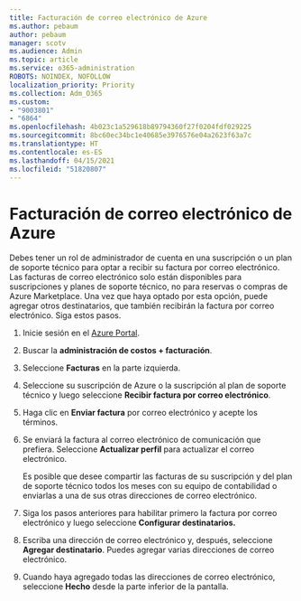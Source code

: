 ```yaml
---
title: Facturación de correo electrónico de Azure
ms.author: pebaum
author: pebaum
manager: scotv
ms.audience: Admin
ms.topic: article
ms.service: o365-administration
ROBOTS: NOINDEX, NOFOLLOW
localization_priority: Priority
ms.collection: Adm_O365
ms.custom:
- "9003801"
- "6864"
ms.openlocfilehash: 4b023c1a529618b89794360f27f0204fdf029225
ms.sourcegitcommit: 8bc60ec34bc1e40685e3976576e04a2623f63a7c
ms.translationtype: HT
ms.contentlocale: es-ES
ms.lasthandoff: 04/15/2021
ms.locfileid: "51820807"
---
```

# <a name="azure-email-invoicing"></a>Facturación de correo electrónico de Azure

Debes tener un rol de administrador de cuenta en una suscripción o un plan de soporte técnico para optar a recibir su factura por correo electrónico. Las facturas de correo electrónico solo están disponibles para suscripciones y planes de soporte técnico, no para reservas o compras de Azure Marketplace. Una vez que haya optado por esta opción, puede agregar otros destinatarios, que también recibirán la factura por correo electrónico. Siga estos pasos.

1. Inicie sesión en el [Azure Portal](https://portal.azure.com/).
2. Buscar la **administración de costos + facturación**.
3. Seleccione **Facturas** en la parte izquierda.
4. Seleccione su suscripción de Azure o la suscripción al plan de soporte técnico y luego seleccione **Recibir factura por correo electrónico**.
5. Haga clic en **Enviar factura** por correo electrónico y acepte los términos.
6. Se enviará la factura al correo electrónico de comunicación que prefiera. Seleccione **Actualizar perfil** para actualizar el correo electrónico.  

    Es posible que desee compartir las facturas de su suscripción y del plan de soporte técnico todos los meses con su equipo de contabilidad o enviarlas a una de sus otras direcciones de correo electrónico.  

7. Siga los pasos anteriores para habilitar primero la factura por correo electrónico y luego seleccione **Configurar destinatarios.**
8. Escriba una dirección de correo electrónico y, después, seleccione **Agregar destinatario**. Puedes agregar varias direcciones de correo electrónico.
9. Cuando haya agregado todas las direcciones de correo electrónico, seleccione **Hecho** desde la parte inferior de la pantalla.
